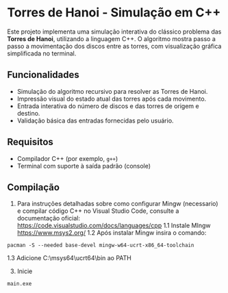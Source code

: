 # Torres de Hanoi - Simulação em C++

Este projeto implementa uma simulação interativa do clássico problema das **Torres de Hanoi**, utilizando a linguagem C++. O algoritmo mostra passo a passo a movimentação dos discos entre as torres, com visualização gráfica simplificada no terminal.

## Funcionalidades

- Simulação do algoritmo recursivo para resolver as Torres de Hanoi.
- Impressão visual do estado atual das torres após cada movimento.
- Entrada interativa do número de discos e das torres de origem e destino.
- Validação básica das entradas fornecidas pelo usuário.

## Requisitos

- Compilador C++ (por exemplo, `g++`)
- Terminal com suporte à saída padrão (console)

## Compilação
1. Para instruções detalhadas sobre como configurar Mingw (necessario) e compilar código C++ no Visual Studio Code, consulte a documentação oficial:
https://code.visualstudio.com/docs/languages/cpp
1.1 Instale MIngw https://www.msys2.org/
1.2 Após instalar Mingw insira o comando:
```
pacman -S --needed base-devel mingw-w64-ucrt-x86_64-toolchain
```
1.3 Adicione C:\msys64\ucrt64\bin ao PATH

3. Inicie
 ```
main.exe
```
